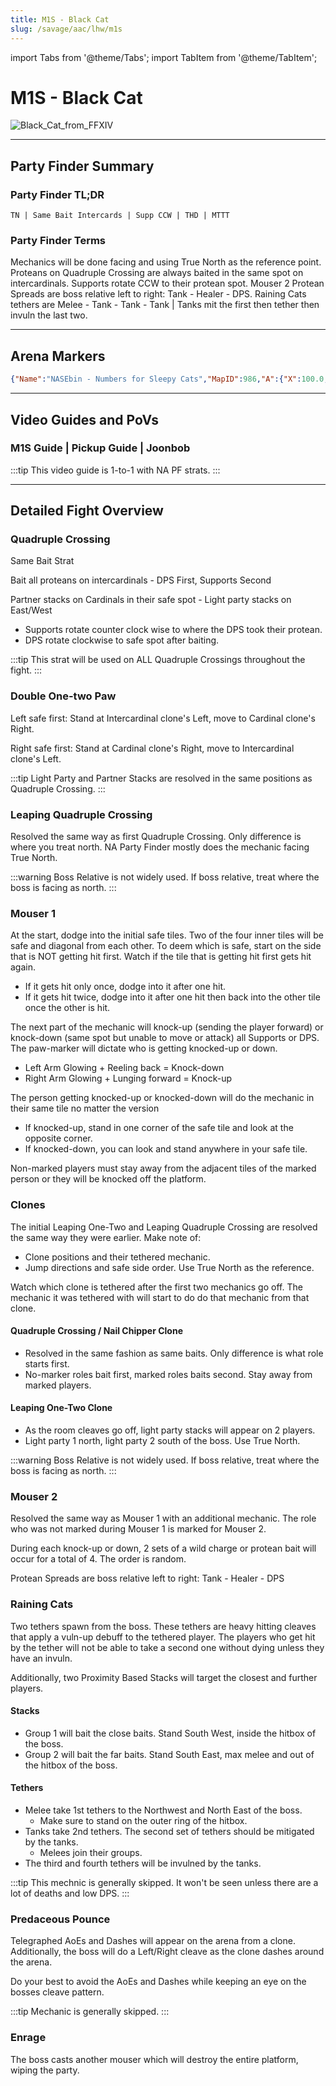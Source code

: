 ```yaml
---
title: M1S - Black Cat
slug: /savage/aac/lhw/m1s
---
```


import Tabs from '@theme/Tabs';
import TabItem from '@theme/TabItem';

# M1S - Black Cat
![Black_Cat_from_FFXIV](/arcadion/light-heavyweight/Black_Cat_from_FFXIV.webp)

***

## Party Finder Summary

### Party Finder TL;DR

```
TN | Same Bait Intercards | Supp CCW | THD | MTTT
```

### Party Finder Terms

<Tabs>
  <TabItem value="TN" label="TN" default>
    Mechanics will be done facing and using True North as the reference point.
  </TabItem>
  <TabItem value="Same Bait" label="Same Bait">
    Proteans on Quadruple Crossing are always baited in the same spot on intercardinals.
  </TabItem>
  <TabItem value="Supp CCW" label="Supp CCW">
    Supports rotate CCW to their protean spot.
  </TabItem>
    <TabItem value="THD" label="THD">
    Mouser 2 Protean Spreads are boss relative left to right: Tank - Healer - DPS.
  </TabItem>
    <TabItem value="MTTT" label="MTTT">
    Raining Cats tethers are Melee - Tank - Tank - Tank | Tanks mit the first then tether then invuln the last two.
  </TabItem>
</Tabs>

***

## Arena Markers

```json
{"Name":"NASEbin - Numbers for Sleepy Cats","MapID":986,"A":{"X":100.0,"Y":0.0,"Z":90.0,"ID":0,"Active":true},"B":{"X":110.0,"Y":0.0,"Z":100.0,"ID":1,"Active":true},"C":{"X":100.0,"Y":0.0,"Z":110.0,"ID":2,"Active":true},"D":{"X":90.0,"Y":0.0,"Z":100.0,"ID":3,"Active":true},"One":{"X":90.0,"Y":0.0,"Z":95.0,"ID":4,"Active":true},"Two":{"X":110.0,"Y":0.0,"Z":95.0,"ID":5,"Active":true},"Three":{"X":110.0,"Y":0.0,"Z":105.0,"ID":6,"Active":true},"Four":{"X":90.0,"Y":0.0,"Z":105.0,"ID":7,"Active":true}}
```

***

## Video Guides and PoVs

### M1S Guide | Pickup Guide | Joonbob

<YouTube youTubeId="0Vb3TCqz4F8" />
:::tip
This video guide is 1-to-1 with NA PF strats.
:::

***

## Detailed Fight Overview

### Quadruple Crossing

Same Bait Strat

Bait all proteans on intercardinals - DPS First, Supports Second 

Partner stacks on Cardinals in their safe spot - Light party stacks on East/West

* Supports rotate counter clock wise to where the DPS took their protean.
* DPS rotate clockwise to safe spot after baiting.

:::tip
This strat will be used on ALL Quadruple Crossings throughout the fight.
:::

### Double One-two Paw

Left safe first:
Stand at Intercardinal clone's Left, move to Cardinal clone's Right.

Right safe first:
Stand at Cardinal clone's Right, move to Intercardinal clone's Left.

:::tip
Light Party and Partner Stacks are resolved in the same positions as Quadruple Crossing.
:::

### Leaping Quadruple Crossing

Resolved the same way as first Quadruple Crossing. Only difference is where you treat north. NA Party Finder mostly does the mechanic facing True North.

:::warning
Boss Relative is not widely used. If boss relative, treat where the boss is facing as north.
:::

### Mouser 1

At the start, dodge into the initial safe tiles. Two of the four inner tiles will be safe and diagonal from each other. To deem which is safe, start on the side that is NOT getting hit first. Watch if the tile that is getting hit first gets hit again.

* If it gets hit only once, dodge into it after one hit.
* If it gets hit twice, dodge into it after one hit then back into the other tile once the other is hit.

The next part of the mechanic will knock-up (sending the player forward) or knock-down (same spot but unable to move or attack) all Supports or DPS. The paw-marker will dictate who is getting knocked-up or down.

* Left Arm Glowing + Reeling back = Knock-down
* Right Arm Glowing + Lunging forward = Knock-up

The person getting knocked-up or knocked-down will do the mechanic in their same tile no matter the version

* If  knocked-up, stand in one corner of the safe tile and look at the opposite corner.
* If knocked-down, you can look and stand anywhere in your safe tile.

Non-marked players must stay away from the adjacent tiles of the marked person or they will be knocked off the platform.

### Clones

The initial Leaping One-Two and Leaping Quadruple Crossing are resolved the same way they were earlier. Make note of:

* Clone positions and their tethered mechanic.
* Jump directions and safe side order. Use True North as the reference.

Watch which clone is tethered after the first two mechanics go off. The mechanic it was tethered with will start to do do that mechanic from that clone.

#### Quadruple Crossing / Nail Chipper Clone

* Resolved in the same fashion as same baits. Only difference is what role starts first.
* No-marker roles bait first, marked roles baits second. Stay away from marked players.

#### Leaping One-Two Clone

* As the room cleaves go off, light party stacks will appear on 2 players.
* Light party 1 north, light party 2 south of the boss. Use True North.

:::warning
Boss Relative is not widely used. If boss relative, treat where the boss is facing as north.
:::

### Mouser 2

Resolved the same way as Mouser 1 with an additional mechanic. The role who was not marked during Mouser 1 is marked for Mouser 2.

During each knock-up or down, 2 sets of a wild charge or protean bait will occur for a total of 4. The order is random.

Protean Spreads are boss relative left to right: Tank - Healer - DPS

### Raining Cats

Two tethers spawn from the boss. These tethers are heavy hitting cleaves that apply a vuln-up debuff to the tethered player. The players who get hit by the tether will not be able to take a second one without dying unless they have an invuln.  

Additionally, two Proximity Based Stacks will target the closest and further players.

#### Stacks
* Group 1 will bait the close baits. Stand South West, inside the hitbox of the boss.
* Group 2 will bait the far baits. Stand South East, max melee and out of the hitbox of the boss.

#### Tethers
* Melee take 1st tethers to the Northwest and North East of the boss. 
  * Make sure to stand on the outer ring of the hitbox.
* Tanks take 2nd tethers. The second set of tethers should be mitigated by the tanks.
  * Melees join their groups.
* The third and fourth tethers will be invulned by the tanks.

:::tip
This mechnic is generally skipped. It won't be seen unless there are a lot of deaths and low DPS.
:::

### Predaceous Pounce

Telegraphed AoEs and Dashes will appear on the arena from a clone. Additionally, the boss will do a Left/Right cleave as the clone dashes around the arena.

Do your best to avoid the AoEs and Dashes while keeping an eye on the bosses cleave pattern.

:::tip
Mechanic is generally skipped.
:::

### Enrage

The boss casts another mouser which will destroy the entire platform, wiping the party.
